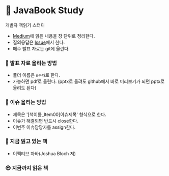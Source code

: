 # :book: JavaBook Study
개발자 책읽기 스터디   
- [Medium](https://medium.com/javabook)에 읽은 내용을 장 단위로 정리한다.  
- 질의응답은 [Issue](https://github.com/kjsu0209/JavaBook/issues)에서 한다.  
- 매주 발표 자료는 git에 올린다.  

### :pencil: 발표 자료 올리는 방법   
- 폴더 이름은 ```n주차```로 한다.  
- 가능하면 pdf로 올린다. (pptx로 올려도 github에서 바로 미리보기가 되면 pptx로 올려도 된다)  

### :rocket: 이슈 올리는 방법  
- 제목은 '[책이름_Item00]이슈제목' 형식으로 한다.  
- 이슈가 해결되면 반드시 close한다.  
- 이번주 이슈담당자를 assign한다.  

### 👀 지금 읽고 있는 책  
- 이펙티브 자바(Joshua Bloch 저)  

### 😎 지금까지 읽은 책

